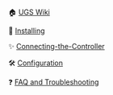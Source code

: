 :house: [UGS Wiki](Home)

:floppy_disk: [Installing](Installing)

:sparkles: [Connecting-the-Controller](Connecting)

:hammer_and_wrench: [Configuration](Configuration)

:question: [FAQ and Troubleshooting](Troubleshooting-Overview)